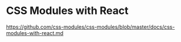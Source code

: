 # CSS Modules with React



https://github.com/css-modules/css-modules/blob/master/docs/css-modules-with-react.md



















